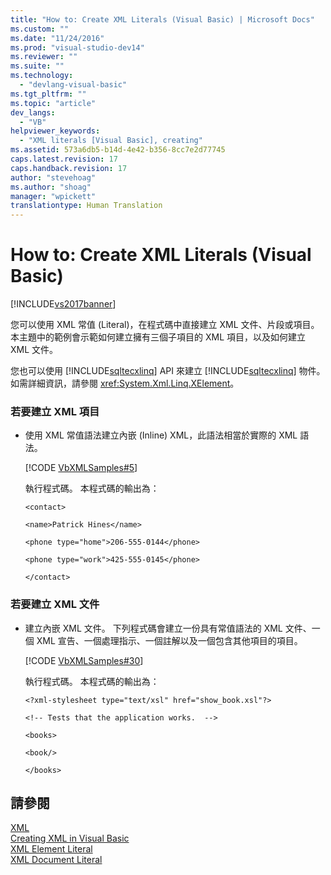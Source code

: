 ```yaml
---
title: "How to: Create XML Literals (Visual Basic) | Microsoft Docs"
ms.custom: ""
ms.date: "11/24/2016"
ms.prod: "visual-studio-dev14"
ms.reviewer: ""
ms.suite: ""
ms.technology: 
  - "devlang-visual-basic"
ms.tgt_pltfrm: ""
ms.topic: "article"
dev_langs: 
  - "VB"
helpviewer_keywords: 
  - "XML literals [Visual Basic], creating"
ms.assetid: 573a6db5-b14d-4e42-b356-8cc7e2d77745
caps.latest.revision: 17
caps.handback.revision: 17
author: "stevehoag"
ms.author: "shoag"
manager: "wpickett"
translationtype: Human Translation
---
```

# How to: Create XML Literals (Visual Basic)
[!INCLUDE[vs2017banner](../../../../csharp/includes/vs2017banner.md)]

您可以使用 XML 常值 \(Literal\)，在程式碼中直接建立 XML 文件、片段或項目。  本主題中的範例會示範如何建立擁有三個子項目的 XML 項目，以及如何建立 XML 文件。  
  
 您也可以使用 [!INCLUDE[sqltecxlinq](../../../../csharp/programming-guide/concepts/linq/includes/sqltecxlinq_md.md)] API 來建立 [!INCLUDE[sqltecxlinq](../../../../csharp/programming-guide/concepts/linq/includes/sqltecxlinq_md.md)] 物件。  如需詳細資訊，請參閱 <xref:System.Xml.Linq.XElement>。  
  
### 若要建立 XML 項目  
  
-   使用 XML 常值語法建立內嵌 \(Inline\) XML，此語法相當於實際的 XML 語法。  
  
     [!CODE [VbXMLSamples#5](../CodeSnippet/VS_Snippets_VBCSharp/VbXMLSamples#5)]  
  
     執行程式碼。  本程式碼的輸出為：  
  
     `<contact>`  
  
     `<name>Patrick Hines</name>`  
  
     `<phone type="home">206-555-0144</phone>`  
  
     `<phone type="work">425-555-0145</phone>`  
  
     `</contact>`  
  
### 若要建立 XML 文件  
  
-   建立內嵌 XML 文件。  下列程式碼會建立一份具有常值語法的 XML 文件、一個 XML 宣告、一個處理指示、一個註解以及一個包含其他項目的項目。  
  
     [!CODE [VbXMLSamples#30](../CodeSnippet/VS_Snippets_VBCSharp/VbXMLSamples#30)]  
  
     執行程式碼。  本程式碼的輸出為：  
  
     `<?xml-stylesheet type="text/xsl" href="show_book.xsl"?>`  
  
     `<!-- Tests that the application works.  -->`  
  
     `<books>`  
  
     `<book/>`  
  
     `</books>`  
  
## 請參閱  
 [XML](../../../../visual-basic/programming-guide/language-features/xml/index.md)   
 [Creating XML in Visual Basic](../../../../visual-basic/programming-guide/language-features/xml/creating-xml.md)   
 [XML Element Literal](../../../../visual-basic/language-reference/xml-literals/xml-element-literal.md)   
 [XML Document Literal](../../../../visual-basic/language-reference/xml-literals/xml-document-literal.md)